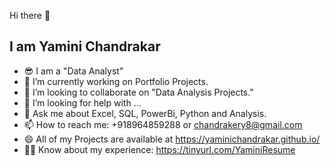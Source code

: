Hi there 👋

## I am Yamini Chandrakar

- 😎 I am a "Data Analyst"
- 🔭 I’m currently working on Portfolio Projects.
- 👯 I’m looking to collaborate on "Data Analysis Projects."
- 🤔 I’m looking for help with ...
- 💬 Ask me about Excel, SQL, PowerBi, Python and Analysis.
- 📫 How to reach me: +918964859288 or chandrakery8@gmail.com
- 😄 All of my Projects are available at https://yaminichandrakar.github.io/
- 👩‍🎓 Know about my experience: https://tinyurl.com/YaminiResume
